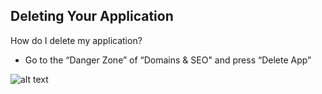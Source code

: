 ## Deleting Your Application ##

How do I delete my application?

- Go to the “Danger Zone” of “Domains & SEO" and press “Delete App”

![alt text](http://appcubator.com/static/img/tutorial/Danger_Zone.png)
